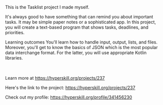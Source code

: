 This is the Tasklist project I made myself.

<p>It's always good to have something that can remind you about important tasks. It may be simple paper notes or a sophisticated app. In this project, you will create a text-based program that shows tasks, deadlines, and priorities.

Learning outcomes
You'll learn how to handle input, output, lists, and files. Moreover, you'll get to know the basics of JSON which is the most popular data interchange format. For the latter, you will use appropriate Kotlin libraries.</p><br/><br/>Learn more at <a href="https://hyperskill.org/projects/237?utm_source=ide&utm_medium=ide&utm_campaign=ide&utm_content=project-card">https://hyperskill.org/projects/237</a>


Here's the link to the project: https://hyperskill.org/projects/237

Check out my profile: https://hyperskill.org/profile/341456230
